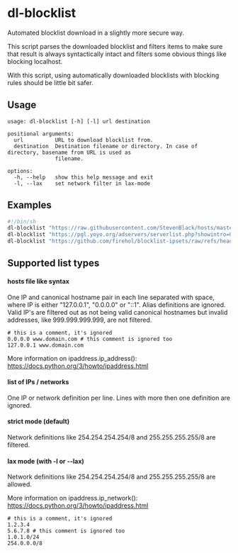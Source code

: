 # dl-blocklist

Automated blocklist download in a slightly more secure way.

This script parses the downloaded blocklist and filters items to make sure that result is always syntactically intact and filters some obvious things like blocking localhost.

With this script, using automatically downloaded blocklists with blocking rules should be little bit safer.

## Usage

~~~
usage: dl-blocklist [-h] [-l] url destination

positional arguments:
  url          URL to download blocklist from.
  destination  Destination filename or directory. In case of directory, basename from URL is used as
               filename.

options:
  -h, --help   show this help message and exit
  -l, --lax    set network filter in lax-mode
~~~


## Examples
~~~sh
#!/bin/sh
dl-blocklist "https://raw.githubusercontent.com/StevenBlack/hosts/master/hosts" /var/blocklists/steven-black.txt
dl-blocklist "https://pgl.yoyo.org/adservers/serverlist.php?showintro=0;hostformat=hosts" /var/blocklists/yoyo-adservers.txt
dl-blocklist "https://github.com/firehol/blocklist-ipsets/raw/refs/heads/master/firehol_level4.netset" /var/blocklists/firehol_level4.txt
~~~

## Supported list types

#### hosts file like syntax

One IP and canonical hostname pair in each line separated with space, where IP is either "127.0.0.1", "0.0.0.0" or "::1". Alias definitions are ignored. Valid IP's are filtered out as not being valid canonical hostnames but invalid addresses, like 999.999.999.999, are not filtered.

~~~
# this is a comment, it's ignored
0.0.0.0 www.domain.com # this comment is ignored too
127.0.0.1 www.domain.com
~~~

More information on ipaddress.ip\_address(): https://docs.python.org/3/howto/ipaddress.html

#### list of IPs / networks

One IP or network definition per line. Lines with more then one definition are ignored.

#### strict mode (default)
Network definitions like 254.254.254.254/8 and 255.255.255.255/8 are filtered.
#### lax mode (with -l or --lax)
Network definitions like 254.254.254.254/8 and 255.255.255.255/8 are allowed.

More information on ipaddress.ip\_network(): https://docs.python.org/3/howto/ipaddress.html

~~~
# this is a comment, it's ignored
1.2.3.4
5.6.7.8 # this comment is ignored too
1.0.1.0/24
254.0.0.0/8
~~~
